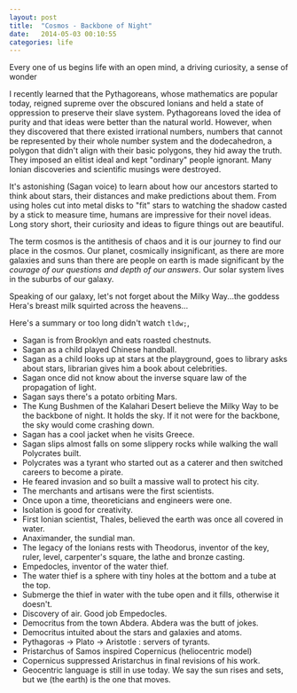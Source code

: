 ```yaml
---
layout: post
title:  "Cosmos - Backbone of Night"
date:   2014-05-03 00:10:55
categories: life
---
```


Every one of us begins life with an open mind, a driving curiosity, a sense of wonder

I recently learned that the Pythagoreans, whose mathematics are popular today, reigned supreme over the obscured Ionians and held a state of oppression to preserve their slave system. Pythagoreans loved the idea of purity and that ideas were better than the natural world. However, when they discovered that there existed irrational numbers, numbers that cannot be represented by their whole number system and the dodecahedron, a polygon that didn't align with their basic polygons, they hid away the truth. They imposed an elitist ideal and kept "ordinary" people ignorant. Many Ionian discoveries and scientific musings were destroyed.


It's astonishing (Sagan voice) to learn about how our ancestors started to think about stars, their distances and make predictions about them. From using holes cut into metal disks to "fit" stars to watching the shadow casted by a stick to measure time, humans are impressive for their novel ideas. Long story short, their curiosity and ideas to figure things out are beautiful.

The term cosmos is the antithesis of chaos and it is our journey to find our place in the cosmos. Our planet, cosmically insignificant, as there are more galaxies and suns than there are people on earth is made significant by the _courage of our questions and depth of our answers_. Our solar system lives in the suburbs of our galaxy.

Speaking of our galaxy, let's not forget about the Milky Way...the goddess Hera's breast milk squirted across the heavens...


Here's a summary or too long didn't watch `tldw;`,


* Sagan is from Brooklyn and eats roasted chestnuts.
* Sagan as a child played Chinese handball.
* Sagan as a child looks up at stars at the playground, goes to library asks about stars, librarian gives him a book about celebrities.
* Sagan once did not know about the inverse square law of the propagation of light.
* Sagan says there's a potato orbiting Mars.
* The Kung Bushmen of the Kalahari Desert believe the Milky Way to be the backbone of night. It holds the sky. If it not were for the backbone, the sky would come crashing down.
* Sagan has a cool jacket when he visits Greece.
* Sagan slips almost falls on some slippery rocks while walking the wall Polycrates built.
* Polycrates was a tyrant who started out as a caterer and then switched careers to become a pirate.
* He feared invasion and so built a massive wall to protect his city.
* The merchants and artisans were the first scientists.
* Once upon a time, theoreticians and engineers were one.
* Isolation is good for creativity.
* First Ionian scientist, Thales, believed the earth was once all covered in water.
* Anaximander, the sundial man.
* The legacy of the Ionians rests with Theodorus, inventor of the key, ruler, level, carpenter's square, the lathe and bronze casting.
* Empedocles, inventor of the water thief.
* The water thief is a sphere with tiny holes at the bottom and a tube at the top.
* Submerge the thief in water with the tube open and it fills, otherwise it doesn't.
* Discovery of air. Good job Empedocles.
* Democritus from the town Abdera. Abdera was the butt of jokes.
* Democritus intuited about the stars and galaxies and atoms.
* Pythagoras -&gt; Plato -&gt; Aristotle : servers of tyrants.
* Pristarchus of Samos inspired Copernicus (heliocentric model)
* Copernicus suppressed Aristarchus in final revisions of his work.
* Geocentric language is still in use today. We say the sun rises and sets, but we (the earth) is the one that moves.
